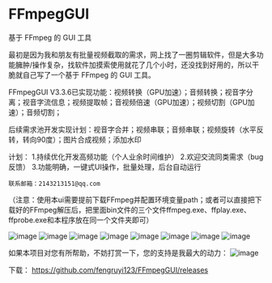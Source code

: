 # FFmpegGUI
基于 FFmpeg 的 GUI 工具

最初是因为我和朋友有批量视频截取的需求，网上找了一圈剪辑软件，但是大多功能臃肿/操作复杂，找软件加摸索使用就花了几个小时，还没找到好用的，所以干脆就自己写了一个基于 FFmpeg 的 GUI 工具。

FFmpegGUI V3.3.6已实现功能：视频转换（GPU加速）；音频转换；视音字分离；视音字流信息；视频提取帧；音视频倍速（GPU加速）；视频切割（GPU加速）；音频切割；

后续需求池开发实现计划：视音字合并；视频串联；音频串联；视频旋转（水平反转，转向90度）；图片合成视频；添加水印

计划： 
1.持续优化开发高频功能（个人业余时间维护） 
2.欢迎交流同类需求（bug反馈） 
3.功能明确，一键式UI操作，批量处理，后台自动运行

 	联系邮箱：2143213151@qq.com

（注意：使用本ui需要提前下载FFmpeg并配置环境变量path；或者可以直接把下载好的FFmpeg解压后，把里面bin文件的三个文件ffmpeg.exe、ffplay.exe、ffprobe.exe和本程序放在同一个文件夹即可）


![image](https://github.com/user-attachments/assets/7f012a3b-515d-43f7-b556-0b8c7be859a9)
![image](https://github.com/user-attachments/assets/de515c3b-eca7-406b-a498-5977582f2b57)
![image](https://github.com/user-attachments/assets/234c8147-6aac-48ed-a450-619de88ed015)
![image](https://github.com/user-attachments/assets/a30d10be-95cf-4bdd-8917-a4e5d4ba89f0)
![image](https://github.com/user-attachments/assets/af315aac-0c47-4e31-bc51-15a2b00c0193)
![image](https://github.com/user-attachments/assets/b4d0b936-ef9d-4904-b22a-6a37cfc07905)
![image](https://github.com/user-attachments/assets/77b330dc-bfe1-413d-a3a6-b51231c0cb6c)
![image](https://github.com/user-attachments/assets/6fd95a22-5601-4d4b-97cf-b1e9aaaa999b)

如果本项目对您有所帮助，不妨打赏一下，您的支持是我最大的动力：
![image](https://github.com/user-attachments/assets/9731ecc8-3662-4b8c-84eb-23db13de9033)

下载：
https://github.com/fengruyi123/FFmpegGUI/releases
